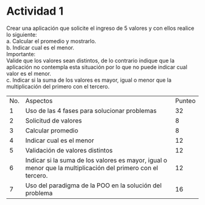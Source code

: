 <!DOCTYPE html>
<html lang="en">
<head>
    <meta charset="UTF-8">
    <meta name="viewport" content="width=device-width, initial-scale=1.0">
</head>
<body>
    <h1>Actividad 1</h1>
    <p>
        Crear una aplicación que solicite el ingreso de 5 valores y con ellos realice lo siguiente: <br>
        a. Calcular el promedio y mostrarlo. <br>
        b. Indicar cual es el menor. <br>
        Importante: <br>
        Valide que los valores sean distintos, de lo contrario indique que la aplicación no contempla esta situación por
        lo que no puede indicar cual valor es el menor. <br>
        c. Indicar si la suma de los valores es mayor, igual o menor que la multiplicación del primero con el tercero.
    </p>
    <table>
        <tr>
            <td>No.</td>
            <td>Aspectos</td>
            <td>Punteo</td>
        </tr>
        <tr>
            <td>1</td>
            <td>Uso de las 4 fases para solucionar problemas</td>
            <td>32</td>
        </tr>
         <tr>
            <td>2</td>
            <td>Solicitud de valores</td>
            <td>8</td>
        </tr>
         <tr>
            <td>3</td>
            <td>Calcular promedio</td>
            <td>8</td>
        </tr>
         <tr>
            <td>4</td>
            <td>Indicar cual es el menor</td>
            <td>12</td>
        </tr>
         <tr>
            <td>5</td>
            <td>Validación de valores distintos</td>
            <td>12</td>
        </tr>
        <tr>
            <td>6</td>
            <td>Indicar si la suma de los valores es mayor, igual o menor que la multiplicación del
primero con el tercero.</td>
            <td>12</td>
        </tr>
        <tr>
            <td>7</td>
            <td>Uso del paradigma de la POO en la solución del problema</td>
            <td>16</td>
        </tr>
    </table>
</body>
</html>
